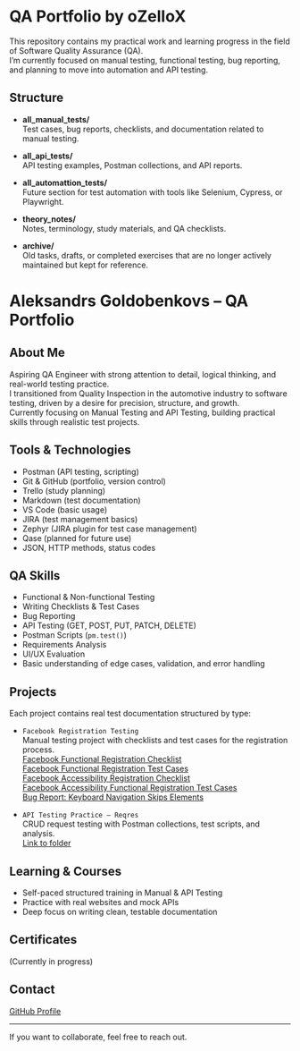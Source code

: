 # QA Portfolio by oZelloX

This repository contains my practical work and learning progress in the field of Software Quality Assurance (QA).  
I’m currently focused on manual testing, functional testing, bug reporting, and planning to move into automation and API testing.

##  Structure

- **all_manual_tests/**  
  Test cases, bug reports, checklists, and documentation related to manual testing.

- **all_api_tests/**  
  API testing examples, Postman collections, and API reports.

- **all_automattion_tests/**  
  Future section for test automation with tools like Selenium, Cypress, or Playwright.

- **theory_notes/**  
  Notes, terminology, study materials, and QA checklists.

- **archive/**  
  Old tasks, drafts, or completed exercises that are no longer actively maintained but kept for reference.


# Aleksandrs Goldobenkovs – QA Portfolio

##  About Me  
Aspiring QA Engineer with strong attention to detail, logical thinking, and real-world testing practice.  
I transitioned from Quality Inspection in the automotive industry to software testing, driven by a desire for precision, structure, and growth.  
Currently focusing on Manual Testing and API Testing, building practical skills through realistic test projects.

##  Tools & Technologies  
- Postman (API testing, scripting)  
- Git & GitHub (portfolio, version control)  
- Trello (study planning)  
- Markdown (test documentation)  
- VS Code (basic usage)  
- JIRA (test management basics)  
- Zephyr (JIRA plugin for test case management)  
- Qase (planned for future use)  
- JSON, HTTP methods, status codes  

##  QA Skills  
- Functional & Non-functional Testing  
- Writing Checklists & Test Cases  
- Bug Reporting  
- API Testing (GET, POST, PUT, PATCH, DELETE)  
- Postman Scripts (`pm.test()`)  
- Requirements Analysis  
- UI/UX Evaluation  
- Basic understanding of edge cases, validation, and error handling  

##  Projects  
Each project contains real test documentation structured by type:

- `Facebook Registration Testing`  
  Manual testing project with checklists and test cases for the registration process.  
  [Facebook Functional Registration Checklist](projects/facebook/manual/registration/functional/checklist/)  
  [Facebook Functional Registration Test Cases](projects/facebook/manual/registration/functional/test_cases/)  
  [Facebook Accessibility Registration Checklist](projects/facebook/manual/registration/accessibility/checklist/)  
  [Facebook Accessibility Functional Registration Test Cases](projects/facebook/manual/registration/accessibility/test_cases/)  
  [Bug Report: Keyboard Navigation Skips Elements](projects/facebook/manual/registration/accessibility/bug_reports/)
   
- `API Testing Practice – Reqres`  
  CRUD request testing with Postman collections, test scripts, and analysis.  
  [Link to folder](./api_testing/reqres_demo)

##  Learning & Courses  
- Self-paced structured training in Manual & API Testing  
- Practice with real websites and mock APIs  
- Deep focus on writing clean, testable documentation

##  Certificates  
(Currently in progress)

##  Contact  
[GitHub Profile](https://github.com/yourusername)  

---

If you want to collaborate, feel free to reach out.


